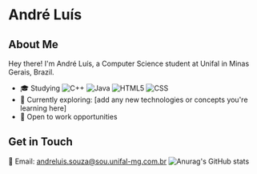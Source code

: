 # André Luís

## About Me

Hey there! I'm André Luís, a Computer Science student at Unifal in Minas Gerais, Brazil.

- 🎓 Studying
![C++](https://img.shields.io/badge/-C++-333333?style=flat&logo=C%2B%2B&logoColor=00599C)
![Java](https://img.shields.io/badge/-Java-333333?style=flat&logo=Java&logoColor=007396)
![HTML5](https://img.shields.io/badge/-HTML5-333333?style=flat&logo=HTML5)
![CSS](https://img.shields.io/badge/-CSS-333333?style=flat&logo=CSS3&logoColor=1572B6)
- 🌱 Currently exploring: [add any new technologies or concepts you're learning here]
- 💼 Open to work opportunities

## Get in Touch

📧 Email: andreluis.souza@sou.unifal-mg.com.br
![Anurag's GitHub stats](https://github-readme-stats.vercel.app/api?username=Andreluis-main&show_icons=true&theme=dark)
